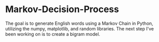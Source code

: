 # Markov-Decision-Process
The goal is to generate English words using a Markov Chain in Python, utilizing the numpy, matplotlib, and random libraries. The next step I've been working on is to create a bigram model.
